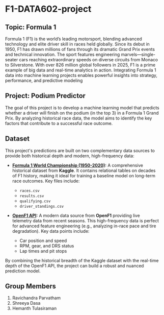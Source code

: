 # F1-DATA602-project


## Topic: Formula 1

Formula 1 (F1) is the world’s leading motorsport, blending advanced technology and elite driver skill in races held globally. Since its debut in 1950, F1 has drawn millions of fans through its dramatic Grand Prix events and technical innovation. The sport features engineering marvels—single-seater cars reaching extraordinary speeds on diverse circuits from Monaco to Silverstone. With over 826 million global followers in 2025, F1 is a prime example of big data and real-time analytics in action. Integrating Formula 1 data into machine learning projects enables powerful insights into strategy, performance, and predictive modeling


## Project: Podium Predictor

The goal of this project is to develop a machine learning model that predicts whether a driver will finish on the podium (in the top 3) in a Formula 1 Grand Prix. By analyzing historical race data, the model aims to identify the key factors that contribute to a successful race outcome.

## Dataset

This project's predictions are built on two complementary data sources to provide both historical depth and modern, high-frequency data:

* **[Formula 1 World Championship (1950-2020)](https://www.kaggle.com/datasets/rohanrao/formula-1-world-championship-1950-2020):** A comprehensive historical dataset from **Kaggle**. It contains relational tables on decades of F1 history, making it ideal for training a baseline model on long-term race outcomes. Key files include:
    * `races.csv`
    * `results.csv`
    * `qualifying.csv`
    * `driver_standings.csv`

* **[OpenF1 API](https://openf1.org/):** A modern data source from **OpenF1** providing live telemetry data from recent seasons. This high-frequency data is perfect for advanced feature engineering (e.g., analyzing in-race pace and tire degradation). Key data points include:
    * Car position and speed
    * RPM, gear, and DRS status
    * Lap times and pit stops

By combining the historical breadth of the Kaggle dataset with the real-time depth of the OpenF1 API, the project can build a robust and nuanced prediction model.


## Group Members
1. Ravichandra Parvatham
2. Shreeya Dasa
3. Hemanth Tulasiraman
